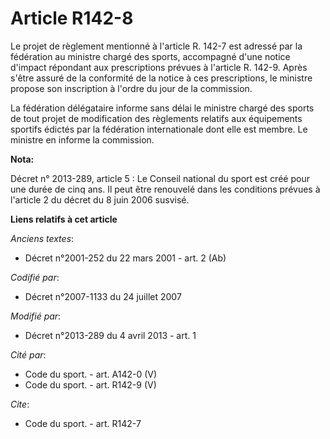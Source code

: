 # Article R142-8

Le projet de règlement mentionné à l'article R. 142-7 est adressé par la fédération au ministre chargé des sports, accompagné
d'une notice d'impact répondant aux prescriptions prévues à l'article R. 142-9. Après s'être assuré de la conformité de la
notice à ces prescriptions, le ministre propose son inscription à l'ordre du jour de la commission. 

La fédération délégataire informe sans délai le ministre chargé des sports de tout projet de modification des règlements
relatifs aux équipements sportifs édictés par la fédération internationale dont elle est membre. Le ministre en informe la
commission.

**Nota:**

Décret n° 2013-289, article 5 : Le Conseil national du sport est créé pour une durée de cinq ans. Il peut être renouvelé dans
les conditions prévues à l'article 2 du décret du 8 juin 2006 susvisé.

**Liens relatifs à cet article**

_Anciens textes_:

  - Décret n°2001-252 du 22 mars 2001 - art. 2 (Ab)

_Codifié par_:

  - Décret n°2007-1133 du 24 juillet 2007

_Modifié par_:

  - Décret n°2013-289 du 4 avril 2013 - art. 1

_Cité par_:

  - Code du sport. - art. A142-0 (V)
  - Code du sport. - art. R142-9 (V)

_Cite_:

  - Code du sport. - art. R142-7
